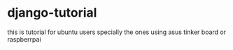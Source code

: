 # django-tutorial

this is tutorial for ubuntu users specially the ones using asus tinker board or raspberrpai


